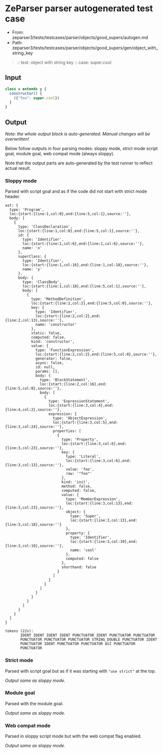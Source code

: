 # ZeParser parser autogenerated test case

- From: zeparser3/tests/testcases/parser/objects/good_supers/autogen.md
- Path: zeparser3/tests/testcases/parser/objects/good_supers/gen/object_with_string_key

> :: test: object with string key
> :: case: super.cool

## Input


`````js
class x extends y {
  constructor() {
    ({"foo": super.cool})
  }
}
`````

## Output

_Note: the whole output block is auto-generated. Manual changes will be overwritten!_

Below follow outputs in four parsing modes: sloppy mode, strict mode script goal, module goal, web compat mode (always sloppy).

Note that the output parts are auto-generated by the test runner to reflect actual result.

### Sloppy mode

Parsed with script goal and as if the code did not start with strict mode header.

`````
ast: {
  type: 'Program',
  loc:{start:{line:1,col:0},end:{line:5,col:1},source:''},
  body: [
    {
      type: 'ClassDeclaration',
      loc:{start:{line:1,col:0},end:{line:5,col:1},source:''},
      id: {
        type: 'Identifier',
        loc:{start:{line:1,col:6},end:{line:1,col:6},source:''},
        name: 'x'
      },
      superClass: {
        type: 'Identifier',
        loc:{start:{line:1,col:16},end:{line:1,col:18},source:''},
        name: 'y'
      },
      body: {
        type: 'ClassBody',
        loc:{start:{line:1,col:18},end:{line:5,col:1},source:''},
        body: [
          {
            type: 'MethodDefinition',
            loc:{start:{line:2,col:2},end:{line:5,col:0},source:''},
            key: {
              type: 'Identifier',
              loc:{start:{line:2,col:2},end:{line:2,col:13},source:''},
              name: 'constructor'
            },
            static: false,
            computed: false,
            kind: 'constructor',
            value: {
              type: 'FunctionExpression',
              loc:{start:{line:2,col:2},end:{line:5,col:0},source:''},
              generator: false,
              async: false,
              id: null,
              params: [],
              body: {
                type: 'BlockStatement',
                loc:{start:{line:2,col:16},end:{line:5,col:0},source:''},
                body: [
                  {
                    type: 'ExpressionStatement',
                    loc:{start:{line:3,col:4},end:{line:4,col:2},source:''},
                    expression: {
                      type: 'ObjectExpression',
                      loc:{start:{line:3,col:5},end:{line:3,col:24},source:''},
                      properties: [
                        {
                          type: 'Property',
                          loc:{start:{line:3,col:6},end:{line:3,col:23},source:''},
                          key: {
                            type: 'Literal',
                            loc:{start:{line:3,col:6},end:{line:3,col:13},source:''},
                            value: 'foo',
                            raw: '"foo"'
                          },
                          kind: 'init',
                          method: false,
                          computed: false,
                          value: {
                            type: 'MemberExpression',
                            loc:{start:{line:3,col:13},end:{line:3,col:23},source:''},
                            object: {
                              type: 'Super',
                              loc:{start:{line:3,col:13},end:{line:3,col:18},source:''}
                            },
                            property: {
                              type: 'Identifier',
                              loc:{start:{line:3,col:19},end:{line:3,col:19},source:''},
                              name: 'cool'
                            },
                            computed: false
                          },
                          shorthand: false
                        }
                      ]
                    }
                  }
                ]
              }
            }
          }
        ]
      }
    }
  ]
}

tokens (22x):
       IDENT IDENT IDENT IDENT PUNCTUATOR IDENT PUNCTUATOR PUNCTUATOR
       PUNCTUATOR PUNCTUATOR PUNCTUATOR STRING_DOUBLE PUNCTUATOR IDENT
       PUNCTUATOR IDENT PUNCTUATOR PUNCTUATOR ASI PUNCTUATOR
       PUNCTUATOR
`````

### Strict mode

Parsed with script goal but as if it was starting with `"use strict"` at the top.

_Output same as sloppy mode._

### Module goal

Parsed with the module goal.

_Output same as sloppy mode._

### Web compat mode

Parsed in sloppy script mode but with the web compat flag enabled.

_Output same as sloppy mode._

